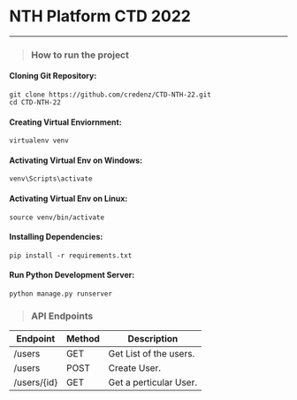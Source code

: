 # NTH Platform CTD 2022

---

> ### **How to run the project**

#### Cloning Git Repository:
```
git clone https://github.com/credenz/CTD-NTH-22.git
cd CTD-NTH-22
```

#### Creating Virtual Enviornment:
```
virtualenv venv
```
#### Activating Virtual Env on Windows:
```
venv\Scripts\activate
```

#### Activating Virtual Env on Linux:
```
source venv/bin/activate
```

#### Installing Dependencies:
```
pip install -r requirements.txt
```
#### Run Python Development Server:
```
python manage.py runserver
```


> ### **API Endpoints**

| Endpoint    | Method      | Description |
| ----------- | ----------- | ----------- |
| /users      | GET         | Get List of the users. |
| /users      | POST        | Create User. |
| /users/{id}   | GET         | Get a perticular User. |




